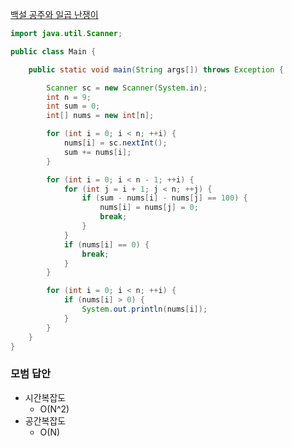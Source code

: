 [백설 공주와 일곱 난쟁이](https://www.acmicpc.net/problem/3040)

```java
import java.util.Scanner;

public class Main {

	public static void main(String args[]) throws Exception {

		Scanner sc = new Scanner(System.in);
		int n = 9;
		int sum = 0;
		int[] nums = new int[n];

		for (int i = 0; i < n; ++i) {
			nums[i] = sc.nextInt();
			sum += nums[i];
		}

		for (int i = 0; i < n - 1; ++i) {
			for (int j = i + 1; j < n; ++j) {
				if (sum - nums[i] - nums[j] == 100) {
					nums[i] = nums[j] = 0;
					break;
				}
			}
			if (nums[i] == 0) {
				break;
			}
		}

		for (int i = 0; i < n; ++i) {
			if (nums[i] > 0) {
				System.out.println(nums[i]);
			}
		}
	}
}
```

### 모범 답안

- 시간복잡도
	- O(N^2)
- 공간복잡도
	- O(N)
